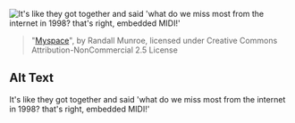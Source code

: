 ![It's like they got together and said 'what do we miss most from the internet in 1998?  that's right, embedded MIDI!'](https://imgs.xkcd.com/comics/myspace.png)
> "[Myspace](https://xkcd.com/134/)", by Randall Munroe, licensed under Creative Commons Attribution-NonCommercial 2.5 License

## Alt Text
It's like they got together and said 'what do we miss most from the internet in 1998?  that's right, embedded MIDI!'
